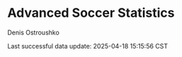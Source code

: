 # Advanced Soccer Statistics
Denis Ostroushko

<!-- gfm -->

Last successful data update: 2025-04-18 15:15:56 CST
